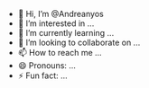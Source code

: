 - 👋 Hi, I’m @Andreanyos
- 👀 I’m interested in ...
- 🌱 I’m currently learning ...
- 💞️ I’m looking to collaborate on ...
- 📫 How to reach me ...
- 😄 Pronouns: ...
- ⚡ Fun fact: ...

<!---
Andreanyos/Andreanyos is a ✨ special ✨ repository because its `README.md` (this file) appears on your GitHub profile.
You can click the Preview link to take a look at your changes.
--->

